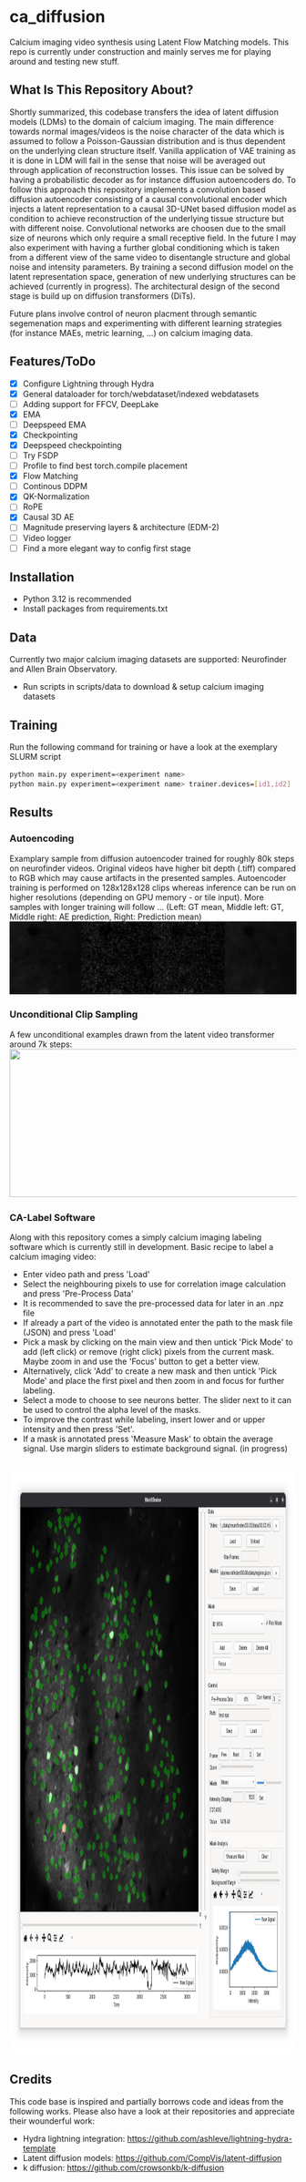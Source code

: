 # ca_diffusion
Calcium imaging video synthesis using Latent Flow Matching models.
This repo is currently under construction and mainly serves me for playing around and testing new stuff.

## What Is This Repository About?
Shortly summarized, this codebase transfers the idea of latent diffusion models (LDMs) to the domain of calcium imaging.
The main difference towards normal images/videos is the noise character of the data which is assumed to follow a Poisson-Gaussian distribution
and is thus dependent on the underlying clean structure itself. 
Vanilla application of VAE training as it is done in LDM will fail in the sense that noise will be averaged out through application of reconstruction losses.
This issue can be solved by having a probabilistic decoder as for instance diffusion autoencoders do.
To follow this approach this repository implements a convolution based diffusion autoencoder consisting of a causal convolutional encoder which injects a latent representation to a
causal 3D-UNet based diffusion model as condition to achieve reconstruction of the underlying tissue structure but with different noise.
Convolutional networks are choosen due to the small size of neurons which only require a small receptive field.
In the future I may also experiment with having a further global conditioning which is taken from a different view of the same video to disentangle structure and global noise and intensity parameters.
By training a second diffusion model on the latent representation space, generation of new underlying structures can be achieved (currently in progress).
The architectural design of the second stage is build up on diffusion transformers (DiTs).

Future plans involve control of neuron placment through semantic segemenation maps and experimenting with different learning strategies (for instance MAEs, metric learning, ...) on calcium imaging data.

## Features/ToDo 
- [x] Configure Lightning through Hydra
- [x] General dataloader for torch/webdataset/indexed webdatasets
- [ ] Adding support for FFCV, DeepLake
- [x] EMA
- [ ] Deepspeed EMA
- [x] Checkpointing 
- [x] Deepspeed checkpointing
- [ ] Try FSDP
- [ ] Profile to find best torch.compile placement
- [x] Flow Matching
- [ ] Continous DDPM
- [x] QK-Normalization
- [ ] RoPE
- [x] Causal 3D AE
- [ ] Magnitude preserving layers & architecture (EDM-2)
- [ ] Video logger
- [ ] Find a more elegant way to config first stage

## Installation
- Python 3.12 is recommended
- Install packages from requirements.txt

## Data
Currently two major calcium imaging datasets are supported: Neurofinder and Allen Brain Observatory.
- Run scripts in scripts/data to download & setup calcium imaging datasets

## Training
Run the following command for training or have a look at the exemplary SLURM script
```sh
python main.py experiment=<experiment name>
python main.py experiment=<experiment name> trainer.devices=[id1,id2]
```

## Results

### Autoencoding
Examplary sample from diffusion autoencoder trained for roughly 80k steps on neurofinder videos. Original videos have higher bit depth (.tiff) compared to RGB which may cause artifacts in the presented samples.
Autoencoder training is performed on 128x128x128 clips whereas inference can be run on higher resolutions (depending on GPU memory - or tile input). More samples with longer training will follow ...
(Left: GT mean, Middle left: GT, Middle right: AE prediction, Right: Prediction mean)
<br>
<img src="media/autoencoding_example.gif" width=512 height=128/>

### Unconditional Clip Sampling
A few unconditional examples drawn from the latent video transformer around 7k steps:
<br>
<img src="media/unconditional_sample.gif" width=776 height=260/>


### CA-Label Software
Along with this repository comes a simply calcium imaging labeling software which is currently still in development.
Basic recipe to label a calcium imaging video:
- Enter video path and press 'Load'
- Select the neighbouring pixels to use for correlation image calculation and press 'Pre-Process Data'
- It is recommended to save the pre-processed data for later in an .npz file
- If already a part of the video is annotated enter the path to the mask file (JSON) and press 'Load'
- Pick a mask by clicking on the main view and then untick 'Pick Mode' to add (left click) or remove (right click) pixels from the current mask. Maybe zoom in and use the 'Focus' button to get a better view.
- Alternatively, click 'Add' to create a new mask and then untick 'Pick Mode' and place the first pixel and then zoom in and focus for further labeling.
- Select a mode to choose to see neurons better. The slider next to it can be used to control the alpha level of the masks.
- To improve the contrast while labeling, insert lower and or upper intensity and then press 'Set'.
- If a mask is annotated press 'Measure Mask' to obtain the average signal. Use margin sliders to estimate background signal. (in progress)
<br>
<img src="media/ca_label_screenshot.png" width=1024 height=1024/>

## Credits
This code base is inspired and partially borrows code and ideas from the following works. 
Please also have a look at their repositories and appreciate their wounderful work:
 - Hydra lightning integration: https://github.com/ashleve/lightning-hydra-template
 - Latent diffusion models: https://github.com/CompVis/latent-diffusion
 - k diffusion: https://github.com/crowsonkb/k-diffusion
